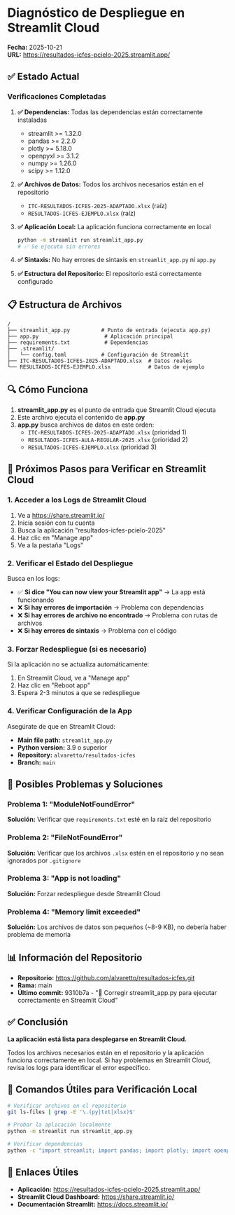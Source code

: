 # Diagnóstico de Despliegue en Streamlit Cloud

**Fecha:** 2025-10-21  
**URL:** https://resultados-icfes-pcielo-2025.streamlit.app/

## ✅ Estado Actual

### Verificaciones Completadas

1. **✅ Dependencias:** Todas las dependencias están correctamente instaladas
   - streamlit >= 1.32.0
   - pandas >= 2.2.0
   - plotly >= 5.18.0
   - openpyxl >= 3.1.2
   - numpy >= 1.26.0
   - scipy >= 1.12.0

2. **✅ Archivos de Datos:** Todos los archivos necesarios están en el repositorio
   - `ITC-RESULTADOS-ICFES-2025-ADAPTADO.xlsx` (raíz)
   - `RESULTADOS-ICFES-EJEMPLO.xlsx` (raíz)

3. **✅ Aplicación Local:** La aplicación funciona correctamente en local
   ```bash
   python -m streamlit run streamlit_app.py
   # ✅ Se ejecuta sin errores
   ```

4. **✅ Sintaxis:** No hay errores de sintaxis en `streamlit_app.py` ni `app.py`

5. **✅ Estructura del Repositorio:** El repositorio está correctamente configurado

## 📋 Estructura de Archivos

```
/
├── streamlit_app.py          # Punto de entrada (ejecuta app.py)
├── app.py                     # Aplicación principal
├── requirements.txt           # Dependencias
├── .streamlit/
│   └── config.toml           # Configuración de Streamlit
├── ITC-RESULTADOS-ICFES-2025-ADAPTADO.xlsx  # Datos reales
└── RESULTADOS-ICFES-EJEMPLO.xlsx            # Datos de ejemplo
```

## 🔍 Cómo Funciona

1. **streamlit_app.py** es el punto de entrada que Streamlit Cloud ejecuta
2. Este archivo ejecuta el contenido de **app.py**
3. **app.py** busca archivos de datos en este orden:
   - `ITC-RESULTADOS-ICFES-2025-ADAPTADO.xlsx` (prioridad 1)
   - `RESULTADOS-ICFES-AULA-REGULAR-2025.xlsx` (prioridad 2)
   - `RESULTADOS-ICFES-EJEMPLO.xlsx` (prioridad 3)

## 🎯 Próximos Pasos para Verificar en Streamlit Cloud

### 1. Acceder a los Logs de Streamlit Cloud

1. Ve a https://share.streamlit.io/
2. Inicia sesión con tu cuenta
3. Busca la aplicación "resultados-icfes-pcielo-2025"
4. Haz clic en "Manage app"
5. Ve a la pestaña "Logs"

### 2. Verificar el Estado del Despliegue

Busca en los logs:
- ✅ **Si dice "You can now view your Streamlit app"** → La app está funcionando
- ❌ **Si hay errores de importación** → Problema con dependencias
- ❌ **Si hay errores de archivo no encontrado** → Problema con rutas de archivos
- ❌ **Si hay errores de sintaxis** → Problema con el código

### 3. Forzar Redespliegue (si es necesario)

Si la aplicación no se actualiza automáticamente:

1. En Streamlit Cloud, ve a "Manage app"
2. Haz clic en "Reboot app"
3. Espera 2-3 minutos a que se redespliegue

### 4. Verificar Configuración de la App

Asegúrate de que en Streamlit Cloud:
- **Main file path:** `streamlit_app.py`
- **Python version:** 3.9 o superior
- **Repository:** `alvaretto/resultados-icfes`
- **Branch:** `main`

## 🐛 Posibles Problemas y Soluciones

### Problema 1: "ModuleNotFoundError"
**Solución:** Verificar que `requirements.txt` esté en la raíz del repositorio

### Problema 2: "FileNotFoundError"
**Solución:** Verificar que los archivos `.xlsx` estén en el repositorio y no sean ignorados por `.gitignore`

### Problema 3: "App is not loading"
**Solución:** Forzar redespliegue desde Streamlit Cloud

### Problema 4: "Memory limit exceeded"
**Solución:** Los archivos de datos son pequeños (~8-9 KB), no debería haber problema de memoria

## 📊 Información del Repositorio

- **Repositorio:** https://github.com/alvaretto/resultados-icfes.git
- **Rama:** main
- **Último commit:** 9310b7a - "🔧 Corregir streamlit_app.py para ejecutar correctamente en Streamlit Cloud"

## ✅ Conclusión

**La aplicación está lista para desplegarse en Streamlit Cloud.**

Todos los archivos necesarios están en el repositorio y la aplicación funciona correctamente en local. Si hay problemas en Streamlit Cloud, revisa los logs para identificar el error específico.

## 📝 Comandos Útiles para Verificación Local

```bash
# Verificar archivos en el repositorio
git ls-files | grep -E '\.(py|txt|xlsx)$'

# Probar la aplicación localmente
python -m streamlit run streamlit_app.py

# Verificar dependencias
python -c "import streamlit; import pandas; import plotly; import openpyxl; import numpy; import scipy; print('OK')"
```

## 🔗 Enlaces Útiles

- **Aplicación:** https://resultados-icfes-pcielo-2025.streamlit.app/
- **Streamlit Cloud Dashboard:** https://share.streamlit.io/
- **Documentación Streamlit:** https://docs.streamlit.io/

